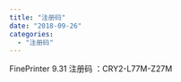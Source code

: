 ```yaml
---
title: "注册码"
date: "2018-09-26"
categories: 
  - "注册码"
---
```


FinePrinter 9.31 注册码 ：CRY2-L77M-Z27M
